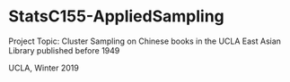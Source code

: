 # StatsC155-AppliedSampling
Project Topic: Cluster Sampling on Chinese books in the UCLA East Asian Library published before 1949

UCLA, Winter 2019
